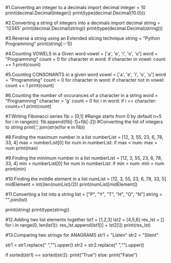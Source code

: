 #1.Converting an integer to a decimals
import decimal
integer = 10
print(decimal.Decimal(integer))
print(type(decimal.Decimal(10.0)))




#2.Converting a string of integers into a decimals
import decimal
string = '12345'
print(decimal.Decimal(string))
print(type(decimal.Decimal(string)))




#3.Reverse a string using an Extended slicing technique 
string = "Python Programming"
print(string[::-1])



#4.Counting VOWELS in a Given word
vowel = ['a', 'e', 'i', 'o', 'u']
word = "Programming"
count = 0
for character in word:
    if character in vowel:
        count += 1
        print(count)
      


#5.Counting CONSONANTS in a given word
vowel = ['a', 'e', 'i', 'o', 'u']
word = "Programming"
count = 0
for character in word:
    if character not in vowel:
        count += 1
        print(count)
        
      
        
#6.Counting the number of occurances of a character in a string 
word = "Programming"
character = 'g'
count = 0
for i in word:
    if i  == character:
        count+=1
print(count)        
        
        
        
        
#7.Writing Fibonacci series
fib = [0,1]
#Range starts from 0 by default
n=5
for i in range(n):
    fib.append(fib[-1]+fib[-2])
#Converting the list of integers to string
print(','.join(str(e)for e in fib))



#8.Finding the maximum number in a list
numberList = [12, 3, 55, 23, 6, 78, 33, 4]
max = numberList[0]
for num in numberList:
    if max < num:
        max = num
print(max)        




#9.Finding the minimum number in a list
numberList = [12, 3, 55, 23, 6, 78, 33, 4]
min = numberList[0]
for num in numberList:
    if min > num:
        min = num
print(min)




#10.Finding the middle element in a list
numList = [12, 3, 55, 23, 6, 78, 33, 5]
midElement = int((len(numList)/2))
print(numList[midElement])




#11.Converting a list into a string
list = ["P", "Y", "T", "H", "O", "N"]
string = "".join(list)

print(string)
print(type(string))



#12.Adding two list elements together
lst1 = [1,2,3]
lst2 = [4,5,6]
res_lst  = []
for i in range(0, len(lst1)):
    res_lst.append(lst1[i] + lst2[i])
print(res_lst)        
        


#13.Comparing two strings for ANAGRAMS
str1 = "Listen"
str2 = "Silent"

str1 = str1.replace(" ","").upper()
str2 = str2.replace(" ","").upper()

if sorted(str1) == sorted(str2):
    print("True")
else:
    print("False")  

